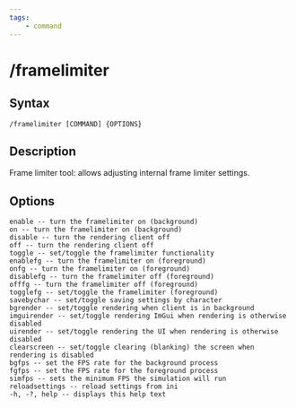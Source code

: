 ```yaml
---
tags:
    - command
---
```

# /framelimiter

## Syntax
<!--cmd-syntax-start-->
```eqcommand
/framelimiter [COMMAND] {OPTIONS}
```
<!--cmd-syntax-end-->

## Description
<!--cmd-desc-start-->
Frame limiter tool: allows adjusting internal frame limiter settings.
<!--cmd-desc-end-->
## Options
<!--cmd-options-start-->
```text
enable -- turn the framelimiter on (background)
on -- turn the framelimiter on (background)
disable -- turn the rendering client off
off -- turn the rendering client off
toggle -- set/toggle the framelimiter functionality
enablefg -- turn the framelimiter on (foreground)
onfg -- turn the framelimiter on (foreground)
disablefg -- turn the framelimiter off (foreground)
offfg -- turn the framelimiter off (foreground)
togglefg -- set/toggle the framelimiter (foreground)
savebychar -- set/toggle saving settings by character
bgrender -- set/toggle rendering when client is in background
imguirender -- set/toggle rendering ImGui when rendering is otherwise disabled
uirender -- set/toggle rendering the UI when rendering is otherwise disabled
clearscreen -- set/toggle clearing (blanking) the screen when rendering is disabled
bgfps -- set the FPS rate for the background process
fgfps -- set the FPS rate for the foreground process
simfps -- sets the minimum FPS the simulation will run
reloadsettings -- reload settings from ini
-h, -?, help -- displays this help text
```
<!--cmd-options-end-->
